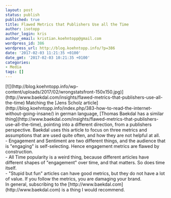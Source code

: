```yaml
---
layout: post
status: publish
published: true
title: Flawed Metrics that Publishers Use all the Time
author: isotopp
author_login: kris
author_email: kristian.koehntopp@gmail.com
wordpress_id: 386
wordpress_url: http://blog.koehntopp.info/?p=386
date: '2017-02-03 11:21:35 +0100'
date_gmt: '2017-02-03 10:21:35 +0100'
categories:
- Media
tags: []
---
```

<p>[![](http://blog.koehntopp.info/wp-content/uploads/2017/02/wrongstatsfront-150x150.jpg)](http://www.baekdal.com/insights/flawed-metrics-that-publishers-use-all-the-time) Matching the [Jens Scholz article](http://blog.koehntopp.info/index.php/383-how-to-read-the-internet-without-going-insane/) in german language, [Thomas Baekdal has a similar thing](http://www.baekdal.com/insights/flawed-metrics-that-publishers-use-all-the-time), pointing into a different direction, from a publishers perspective. Baekdal uses this article to focus on three metrics and assumptions that are used quite often, and how they are not helpful at all.<br />
- Engagement and Sentiment are two different things,&nbsp;and the audience that is "engaging" is self-selecting. Hence engagement metrics are flawed by construction.<br />
- All Time popularity is a weird thing, because different articles have different shapes of "engagement" over time, and that matters. So does time itself.<br />
- "Stupid but fun" articles can have good metrics, but they do not have a lot of value. If you follow the metrics, you are damaging your brand.<br />
 In general, subscribing to the&nbsp;[http://www.baekdal.com](http://www.baekdal.com)&nbsp;is a thing I would recommend.</p>
